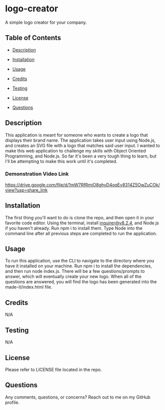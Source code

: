 # logo-creator

A simple logo creator for your company.

## Table of Contents

- [Description](#description)

- [Installation](#installation)

- [Usage](#usage)

- [Credits](#credits)

- [Testing](#testing)

- [License](#license)

- [Questions](#questions)

## Description

This application is meant for someone who wants to create a logo that displays their brand name. The application takes user input using Node.js, and creates an SVG file with a logo that matches said user input. I wanted to make this web application to challenge my skills with Object Oriented Programming, and Node.js. So far it's been a very tough thing to learn, but I'll be attempting to make this work until it's completed.

### Demonstration Video Link

https://drive.google.com/file/d/1mW7RfRmjO8ghyD4oqEy8314Z5OwZuCOk/view?usp=share_link

## Installation

The first thing you'll want to do is clone the repo, and then open it in your favorite code editor. Using the terminal, install inquirer@v8.2.4, and Node.js if you haven't already. Run npm i to install them. Type Node into the command line after all previous steps are completed to run the application.

## Usage

To run this application, use the CLI to navigate to the directory where you have it installed on your machine. Run npm i to install the dependencies, and then run node index.js. There will be a few questions/prompts to answer, which will eventually create your new logo. When all of the questions are answered, you will find the logo has been generated into the made-it/index.html file.

## Credits

N/A

## Testing

N/A

## License

Please refer to LICENSE file located in the repo.

## Questions

Any comments, questions, or concerns? Reach out to me on my GitHub profile.
